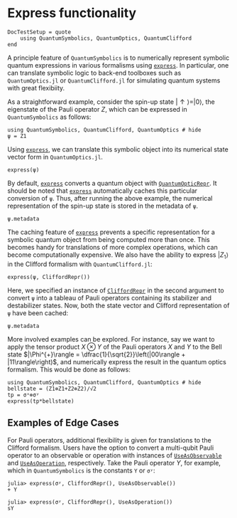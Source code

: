 # Express functionality

```@meta
DocTestSetup = quote
    using QuantumSymbolics, QuantumOptics, QuantumClifford
end
```

A principle feature of `QuantumSymbolics` is to numerically represent symbolic quantum expressions in various formalisms using [`express`](@ref). In particular, one can translate symbolic logic to back-end toolboxes such as `QuantumOptics.jl` or `QuantumClifford.jl` for simulating quantum systems with great flexibiity.

As a straightforward example, consider the spin-up state $|\uparrow\rangle = |0\rangle$, the eigenstate of the Pauli operator $Z$, which can be expressed in `QuantumSymbolics` as follows:

```@example 1
using QuantumSymbolics, QuantumClifford, QuantumOptics # hide
ψ = Z1
```
Using [`express`](@ref), we can translate this symbolic object into its numerical state vector form in `QuantumOptics.jl`.

```@example 1
express(ψ)
```

By default, [`express`](@ref) converts a quantum object with [`QuantumOpticRepr`](@ref). It should be noted that [`express`](@ref) automatically caches this particular conversion of `ψ`. Thus, after running the above example, the numerical representation of the spin-up state is stored in the metadata of `ψ`.

```@example 1
ψ.metadata
```

The caching feature of [`express`](@ref) prevents a specific representation for a symbolic quantum object from being computed more than once. This becomes handy for translations of more complex operations, which can become computationally expensive. We also have the ability to express $|Z_1\rangle$ in the Clifford formalism with `QuantumClifford.jl`:

```@example 1
express(ψ, CliffordRepr())
```

Here, we specified an instance of [`CliffordRepr`](@ref) in the second argument to convert `ψ` into a tableau of Pauli operators containing its stabilizer and destabilizer states. Now, both the state vector and Clifford representation of `ψ` have been cached:

```@example 1
ψ.metadata
```

More involved examples can be explored. For instance, say we want to apply the tensor product $X\otimes Y$ of the Pauli operators $X$ and $Y$ to the Bell state $|\Phi^{+}\rangle = \dfrac{1}{\sqrt{2}}\left(|00\rangle + |11\rangle\right)$, and numerically express the result in the quantum optics formalism. This would be done as follows:

```@example 2
using QuantumSymbolics, QuantumClifford, QuantumOptics # hide
bellstate = (Z1⊗Z1+Z2⊗Z2)/√2
tp = σˣ⊗σʸ
express(tp*bellstate)
```

## Examples of Edge Cases
For Pauli operators, additional flexibility is given for translations to the Clifford formalism. Users have the option to convert a multi-qubit Pauli operator to an observable or operation with instances of [`UseAsObservable`](@ref) and [`UseAsOperation`](@ref), respectively. Take the Pauli operator $Y$, for example, which in `QuantumSymbolics` is the constants `Y` or `σʸ`:

```jldoctest
julia> express(σʸ, CliffordRepr(), UseAsObservable())
+ Y

julia> express(σʸ, CliffordRepr(), UseAsOperation())
sY
```
